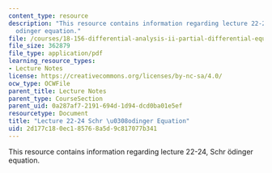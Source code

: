 ```yaml
---
content_type: resource
description: "This resource contains information regarding lecture 22-24, Schr \u0308\
  odinger equation."
file: /courses/18-156-differential-analysis-ii-partial-differential-equations-and-fourier-analysis-spring-2016/2d177c180ec185768a5d9c817077b341_MIT18_156S16_lec22-24.pdf
file_size: 362879
file_type: application/pdf
learning_resource_types:
- Lecture Notes
license: https://creativecommons.org/licenses/by-nc-sa/4.0/
ocw_type: OCWFile
parent_title: Lecture Notes
parent_type: CourseSection
parent_uid: 0a287af7-2191-694d-1d94-dcd0ba01e5ef
resourcetype: Document
title: "Lecture 22-24 Schr \u0308odinger Equation"
uid: 2d177c18-0ec1-8576-8a5d-9c817077b341
---
```

This resource contains information regarding lecture 22-24, Schr ̈odinger equation.